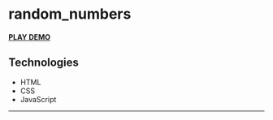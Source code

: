 # random_numbers

#### [PLAY DEMO](https://vladyani.github.io/random_number/index.html)

## Technologies

* HTML
* CSS
* JavaScript

---
